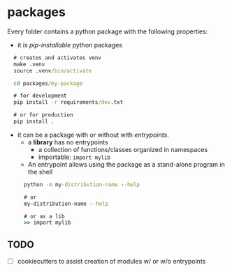 # packages

Every folder contains a python package with the following properties:

- it is *pip-installable* python packages

```cmd
  # creates and activates venv
  make .venv
  source .venv/bin/activate

  cd packages/my-package

  # for development
  pip install -r requirements/dev.txt

  # or for production
  pip install .
```

- it can be a package with or without with *entrypoints*.
  - a **library** has no entrypoints
    - a collection of functions/classes organized in namespaces
    - importable: ``import mylib``
  - An entrypoint allows using the package as a stand-alone program in the shell
  ```cmd
    python -m my-distribution-name --help

    # or
    my-distribution-name --help

    # or as a lib
    >> import mylib
  ```


## TODO
  - [ ] cookiecutters to assist creation of modules w/ or w/o entrypoints
